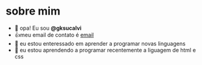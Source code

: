 # sobre mim
- 👋 opa! Eu sou **@gksucalvi**
- :+1:meu email de contato é [email](gabriel.calvi@escola.pr.gov.br)
- 👀 eu estou enteressado em aprender a programar novas linguagens
- 🌱 eu estou aprendendo a programar recentemente a liguagem de html e css

